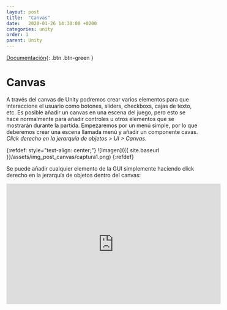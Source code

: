 ```yaml
---
layout: post
title:  "Canvas"
date:   2020-01-26 14:30:00 +0200
categories: unity
order: 1
parent: Unity
---
```


[Documentación](https://docs.unity3d.com/es/2019.3/Manual/UICanvas.html){: .btn .btn-green }

# Canvas

A través del canvas de Unity podremos crear varios elementos para que interaccione el usuario como botones, sliders, checkboxs, cajas de texto, etc. Es posible añadir un canvas en una escena del juego, pero esto se hace normalmente para añadir controles u otros elementos que se mostrarán durante la partida. Empezaremos por un menú simple, por lo que deberemos crear una escena llamada menú y añadir un componente cavas. *Click derecho en la jerarquía de objetos > UI > Canvas*.

{:refdef: style="text-align: center;"}
![Imagen]({{ site.baseurl }}/assets/img_post_canvas/captura1.png)
{:refdef}

Se puede añadir cualquier elemento de la GUI simplemente haciendo click derecho en la jerarquía de objetos dentro del canvas:

<iframe width="560" height="315" src="https://www.youtube.com/embed/-TobfKcKzhs" frameborder="0" allow="accelerometer; autoplay; encrypted-media; gyroscope; picture-in-picture" allowfullscreen></iframe>
